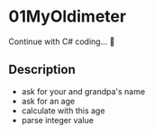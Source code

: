 # 01MyOldimeter
Continue with C# coding... 🚕
## Description
* ask for your and grandpa's name
* ask for an age
* calculate with this age
* parse integer value